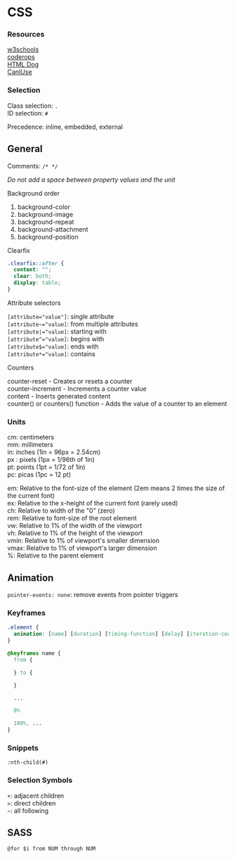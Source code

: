 # CSS

### Resources
[w3schools](https://www.w3schools.com)  
[coderops](https://www.tympanus.net/codrops/css_reference)  
[HTML Dog](https://www.htmldog.com/references/css/properties)  
[CanIUse](https://www.caniuse.com)

### Selection

Class selection: `.`  
ID selection: `#`  

Precedence: inline, embedded, external

## **General**

Comments: `/* */`

*Do not add a space between property values and the unit*

Background order
1. background-color
2. background-image
3. background-repeat
4. background-attachment
5. background-position

Clearfix
```css
.clearfix::after {
  content: "";
  clear: both;
  display: table;
}
```

Attribute selectors  

`[attribute="value"]`: single attribute  
`[attribute~="value]`: from multiple attributes  
`[attribute|="value]`: starting with  
`[attribute^="value]`: begins with  
`[attribute$="value]`: ends with  
`[attribute*="value]`: contains

Counters  

counter-reset - Creates or resets a counter  
counter-increment - Increments a counter value  
content - Inserts generated content  
counter() or counters() function - Adds the value of a counter to an element

### Units

cm: centimeters  
mm: millimeters  
in: inches (1in = 96px = 2.54cm)  
px : pixels (1px = 1/96th of 1in)  
pt: points (1pt = 1/72 of 1in)  
pc: picas (1pc = 12 pt)  

em: Relative to the font-size of the element (2em means 2 times the size of the current font)   
ex: Relative to the x-height of the current font (rarely used)   
ch: Relative to width of the "0" (zero)   
rem: Relative to font-size of the root element   
vw: Relative to 1% of the width of the viewport   
vh: Relative to 1% of the height of the viewport   
vmin: Relative to 1% of viewport's smaller dimension   
vmax: Relative to 1% of viewport's larger dimension   
%: Relative to the parent element

## **Animation**

`pointer-events: none`: remove events from pointer triggers  

### Keyframes

```css
.element {
  animation: [name] [duration] [timing-function] [delay] [iteration-count] [direction] [fill-mode] [play-state]
}

@keyframes name {
  from {

  } to {

  }

  ...

  0%

  100%, ...
}
```

### Snippets

`:nth-child(#)`

### Selection Symbols

`+`: adjacent children  
`>`: direct children  
`~`: all following


## **SASS**

`@for $i from NUM through NUM`